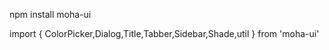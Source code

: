 
npm install moha-ui

import { ColorPicker,Dialog,Title,Tabber,Sidebar,Shade,util } from 'moha-ui'

